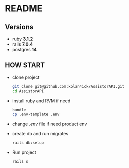 # README

## Versions

- ruby **3.1.2**
- rails **7.0.4**
- postgres **14**

## HOW START

- clone project
  ```bash
  git clone git@github.com:kolan4ick/AssistorAPI.git
  cd AssistorAPI
  ```

- install ruby and RVM if need
  ```bash
  bundle
  cp .env-template .env
  ```

- change *.env* file if need product env
- create db and run migrates
  ```bash
  rails db:setup
  ```

- Run project

  ```bash
  rails s
  ```
